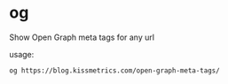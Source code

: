 # og
Show Open Graph meta tags for any url

usage:

```og https://blog.kissmetrics.com/open-graph-meta-tags/```
